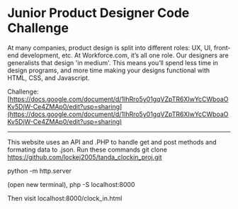 # Junior Product Designer Code Challenge

At many companies, product design is split into different roles: UX, UI, front-end development, etc. At Workforce.com, it’s all one role. Our designers are generalists that design 'in medium'. This means you’ll spend less time in design programs, and more time making your designs functional with HTML, CSS, and Javascript.

Challenge: [https://docs.google.com/document/d/1IhRro5y01gqVZpTR6XIwYcCWboaOKv5DjW-Ce4ZMAp0/edit?usp=sharing](https://docs.google.com/document/d/1IhRro5y01gqVZpTR6XIwYcCWboaOKv5DjW-Ce4ZMAp0/edit?usp=sharing)

-----
This website uses an API and .PHP to handle get and post methods and formating data to .json. Run these commands
git clone https://github.com/lockej2005/tanda_clockin_proj.git 

 python -m http.server 

(open new terminal), php -S localhost:8000

Then visit localhost:8000/clock_in.html